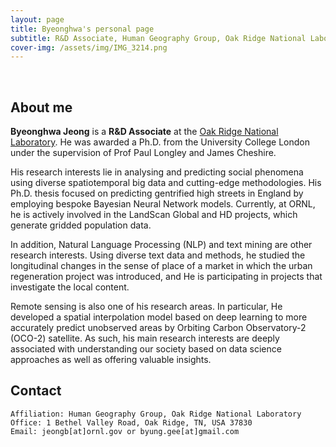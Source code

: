 ```yaml
---
layout: page
title: Byeonghwa's personal page
subtitle: R&D Associate, Human Geography Group, Oak Ridge National Laboratory
cover-img: /assets/img/IMG_3214.png
---
```


<br/>

## About me
**Byeonghwa Jeong** is a **R&D Associate** at the [Oak Ridge National Laboratory](https://www.ornl.gov). He was awarded a Ph.D. from the University College London under the supervision of Prof Paul Longley and James Cheshire. 

His research interests lie in analysing and predicting social phenomena using diverse spatiotemporal big data and cutting-edge methodologies. His Ph.D. thesis focused on predicting gentrified high streets in England by employing bespoke Bayesian Neural Network models. Currently, at ORNL, he is actively involved in the LandScan Global and HD projects, which generate gridded population data.

In addition, Natural Language Processing (NLP) and text mining are other research interests. Using diverse text data and methods, he studied the longitudinal changes in the sense of place of a market in which the urban regeneration project was introduced, and He is participating in projects that investigate the local content. 

Remote sensing is also one of his research areas. In particular, He developed a spatial interpolation model based on deep learning to more accurately predict unobserved areas by Orbiting Carbon Observatory-2 (OCO-2) satellite. As such, his main research interests are deeply associated with understanding our society based on data science approaches as well as offering valuable insights.


## Contact
```
Affiliation: Human Geography Group, Oak Ridge National Laboratory
Office: 1 Bethel Valley Road, Oak Ridge, TN, USA 37830
Email: jeongb[at]ornl.gov or byung.gee[at]gmail.com
```
